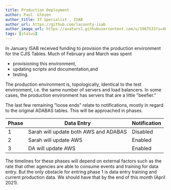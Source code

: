 ```yaml
---
title: Production Deployment
author: Paul  Glezen
author_title: IT Specialist , ISAB
author_url: https://github.com/lacounty-isab
author_image_url: https://avatars1.githubusercontent.com/u/1967533?s=460&v=4
tags: [status]
---
```


In January ISAB received funding to provision the production environment
for the CJIS Tables.  Much of February and March was spent

* provisioning this environment,
* updating scripts and documentation,and
* testing.

The production environment is, topologically, identical to the
test environment, i.e. the same number of servers and load balancers.
In some cases, the production environment has servers that are a
little "beefier."

<!-- truncate-->

The last few remaining "loose ends" relate to notifications, mostly
in regard to the original ADABAS tables.  This will be approached in
phases.

| Phase | Data Entry                        | Notification |
|-------|-----------------------------------|--------------|
| 1     | Sarah will update both AWS and ADABAS | Disabled |
| 2     | Sarah will update AWS                 | Enabled |
| 3     | DA will update AWS                    | Enabled |

The timelines for these phases will depend on external factors
such as the rate that other agencies are able to consume events
and training for data entry.  But the only obstacle for entring
phase 1 is data entry training and current production data.  We
should have that by the end of this month (April 2021).
